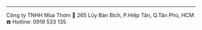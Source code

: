 ------------------------------
Công ty TNHH Mùa Thơm
🏡 265 Lũy Bán Bích, P.Hiệp Tân, Q.Tân Phú, HCM
☎️ Hotline: 0919 533 135